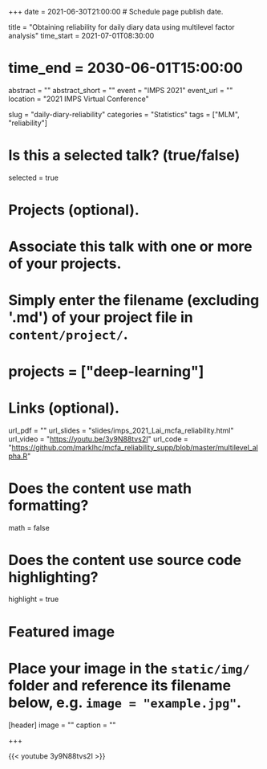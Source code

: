 +++
date = 2021-06-30T21:00:00  # Schedule page publish date.

title = "Obtaining reliability for daily diary data using multilevel factor analysis"
time_start = 2021-07-01T08:30:00
# time_end = 2030-06-01T15:00:00
abstract = ""
abstract_short = ""
event = "IMPS 2021"
event_url = ""
location = "2021 IMPS Virtual Conference"

slug = "daily-diary-reliability"
categories = "Statistics"
tags = ["MLM", "reliability"]

# Is this a selected talk? (true/false)
selected = true

# Projects (optional).
#   Associate this talk with one or more of your projects.
#   Simply enter the filename (excluding '.md') of your project file in `content/project/`.
# projects = ["deep-learning"]

# Links (optional).
url_pdf = ""
url_slides = "slides/imps_2021_Lai_mcfa_reliability.html"
url_video = "https://youtu.be/3y9N88tvs2I"
url_code = "https://github.com/marklhc/mcfa_reliability_supp/blob/master/multilevel_alpha.R"

# Does the content use math formatting?
math = false

# Does the content use source code highlighting?
highlight = true

# Featured image
# Place your image in the `static/img/` folder and reference its filename below, e.g. `image = "example.jpg"`.
[header]
image = ""
caption = ""

+++

{{< youtube 3y9N88tvs2I >}}

